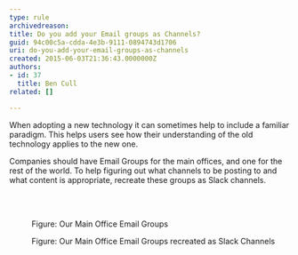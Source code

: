 ```yaml
---
type: rule
archivedreason: 
title: Do you add your Email groups as Channels?
guid: 94c00c5a-cdda-4e3b-9111-0894743d1706
uri: do-you-add-your-email-groups-as-channels
created: 2015-06-03T21:36:43.0000000Z
authors:
- id: 37
  title: Ben Cull
related: []

---
```



<p>​​When adopting a new technology it can sometimes help to include a familiar paradigm. This helps users see how their understanding of the old technology applies to the new one.</p><p>Companies should have Email Groups for the main offices, and one for the rest of the world. To help figuring out what channels to be posting to and what content is appropriate, recreate these groups as Slack channels.​</p>
<br><excerpt class='endintro'></excerpt><br>
<dl class="image"><dt><img src="/Communication/RulesToBetterCommunication/PublishingImages/slack-1.png" alt="" /></dt><dd>Figure&#58; Our Main Office Email Groups</dd></dl><dl class="image"><dt><img src="/Communication/RulesToBetterCommunication/PublishingImages/slack-2.png" alt="" /></dt><dd>Figure&#58; Our Main Office Email Groups recreated as Slack Channels​</dd></dl>


